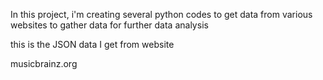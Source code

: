 In this project, i'm creating several python codes to
get data from various websites to gather data for further data
analysis

[]()
this is the JSON data I get from website

[]()
musicbrainz.org
